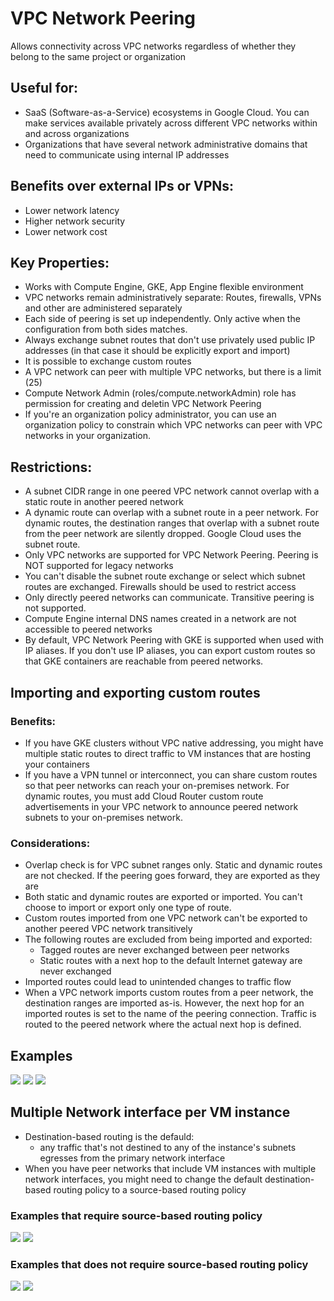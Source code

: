 # VPC Network Peering
Allows connectivity across VPC networks regardless of whether they belong to the same project or organization

## Useful for:
- SaaS (Software-as-a-Service) ecosystems in Google Cloud. You can make services available privately across different VPC networks within and across organizations
- Organizations that have several network administrative domains that need to communicate using internal IP addresses
  
## Benefits over external IPs or VPNs:
- Lower network latency
- Higher network security
- Lower network cost

## Key Properties:
- Works with Compute Engine, GKE, App Engine flexible environment
- VPC networks remain administratively separate: Routes, firewalls, VPNs and other are administered separately
- Each side of peering is set up independently. Only active when the configuration from both sides matches.
- Always exchange subnet routes that don't use privately used public IP addresses (in that case it should be explicitly export and import)
- It is possible to exchange custom routes
- A VPC network can peer with multiple VPC networks, but there is a limit (25)
- Compute Network Admin (roles/compute.networkAdmin) role has permission for creating and deletin VPC Network Peering
- If you're an organization policy administrator, you can use an organization policy to constrain which VPC networks can peer with VPC networks in your organization.

## Restrictions:
- A subnet CIDR range in one peered VPC network cannot overlap with a static route in another peered network
- A dynamic route can overlap with a subnet route in a peer network. For dynamic routes, the destination ranges that overlap with a subnet route from the peer network are silently dropped. Google Cloud uses the subnet route.
- Only VPC networks are supported for VPC Network Peering. Peering is NOT supported for legacy networks
- You can't disable the subnet route exchange or select which subnet routes are exchanged. Firewalls should be used to restrict access
- Only directly peered networks can communicate. Transitive peering is not supported.
- Compute Engine internal DNS names created in a network are not accessible to peered networks
- By default, VPC Network Peering with GKE is supported when used with IP aliases. If you don't use IP aliases, you can export custom routes so that GKE containers are reachable from peered networks.

## Importing and exporting custom routes
### Benefits:
- If you have GKE clusters without VPC native addressing, you might have multiple static routes to direct traffic to VM instances that are hosting your containers
- If you have a VPN tunnel or interconnect, you can share custom routes so that peer networks can reach your on-premises network. For dynamic routes, you must add Cloud Router custom route advertisements in your VPC network to announce peered network subnets to your on-premises network.
### Considerations:
- Overlap check is for VPC subnet ranges only. Static and dynamic routes are not checked. If the peering goes forward, they are exported as they are
- Both static and dynamic routes are exported or imported. You can't choose to import or export only one type of route.
- Custom routes imported from one VPC network can't be exported to another peered VPC network transitively
- The following routes are excluded from being imported and exported:
  - Tagged routes are never exchanged between peer networks
  - Static routes with a next hop to the default Internet gateway are never exchanged
- Imported routes could lead to unintended changes to traffic flow
- When a VPC network imports custom routes from a peer network, the destination ranges are imported as-is. However, the next hop for an imported routes is set to the name of the peering connection. Traffic is routed to the peered network where the actual next hop is defined.

## Examples
![](../_resources/2020-12-28-21-57-42.png)
![](../_resources/2020-12-28-21-58-02.png)
![](../_resources/2020-12-28-21-58-24.png)

## Multiple Network interface per VM instance
- Destination-based routing is the defauld:
  - any traffic that's not destined to any of the instance's subnets egresses from the primary network interface
- When you have peer networks that include VM instances with multiple network interfaces, you might need to change the default destination-based routing policy to a source-based routing policy

### Examples that require source-based routing policy
![](../_resources/2020-12-28-22-10-00.png)
![](../_resources/2020-12-28-22-12-07.png)
### Examples that does not require source-based routing policy
![](../_resources/2020-12-28-22-12-28.png)
![](../_resources/2020-12-28-22-12-59.png)
